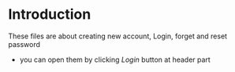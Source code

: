 # Introduction

These files are about creating new account, Login, forget and reset password

- you can open them by clicking _Login_ button at header part
